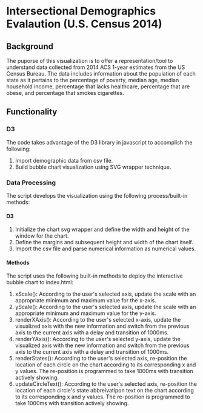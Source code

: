 # Intersectional Demographics Evalaution (U.S. Census 2014)

## Background 

The puporse of this visualization is to offer a representation/tool to understand data collected from 2014 ACS 1-year estimates from the US Census Bureau. The data includes information about the population of each state as it pertains to the percentage of poverty, median age, median household income, percentage that lacks healthcare, percentage that are obese, and percentage that smokes cigarettes.

## Functionality

### D3

The code takes advantage of the D3 library in javascript to accomplish the following: 

1. Import demographic data from csv file. 
2. Build bubble chart visualization using SVG wrapper technique. 

### Data Processing 

The script develops the visualization using the following process/built-in methods: 

#### D3 

1. Initialize the chart svg wrapper and define the width and height of the window for the chart. 
2. Define the margins and subsequent height and width of the chart itself.
3. Import the csv file and parse numerical information as numerical values.

#### Methods
The script uses the following built-in methods to deploy the interactive bubble chart to index.html: 

1. xScale(): According to the user's selected axis, update the scale with an appropriate minimum and maximum value for the x-axis. 
2. yScale(): According to the user's selected axis, update the scale with an appropriate minimum and maximum value for the y-axis.
3. renderXAxis(): According to the user's selected x-axis, update the visualized axis with the new information and switch from the previous axis to the current axis with a delay and transition of 1000ms. 
4. renderYAxis(): According to the user's selected y-axis, update the visualized axis with the new information and switch from the previous axis to the current axis with a delay and transition of 1000ms.
5. renderStates(): According to the user's selected axis, re-position the location of each circle on the chart according to its corresponding x and y values. The re-position is programmed to take 1000ms with transition actively showing. 
6. updateCircleText(): According to the user's selected axis, re-position the location of each circle's state abbreivatipon text on the chart according to its corresponding x and y values. The re-position is programmed to take 1000ms with transition actively showing. 
